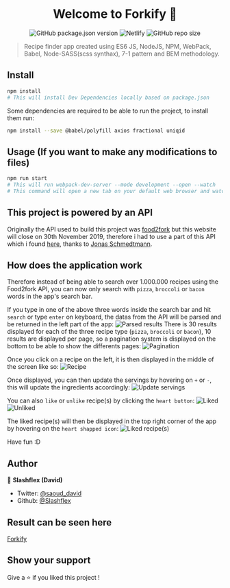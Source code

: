 <h1 align="center">Welcome to Forkify 👋</h1>

<p align="center" markdown="1">
  <img alt="GitHub package.json version" src="https://img.shields.io/github/package-json/v/Slashflex/Forkify?style=flat-square">
  <img alt="Netlify" src="https://img.shields.io/netlify/99e9ec54-e3aa-4d05-b6b2-c3fc6eeb0088?style=flat-square">
  <img alt="GitHub repo size" src="https://img.shields.io/github/repo-size/Slashflex/Forkify?style=flat-square">
</p>

> Recipe finder app created using ES6 JS, NodeJS, NPM, WebPack, Babel, Node-SASS(scss synthax), 7-1 pattern and BEM methodology.

## Install

```sh
npm install 
# This will install Dev Dependencies locally based on package.json
```
Some dependencies are required to be able to run the project, to install them run:
```sh
npm install --save @babel/polyfill axios fractional uniqid
```

## Usage (If you want to make any modifications to files)

```sh
npm run start
# This will run webpack-dev-server --mode development --open --watch
# This command will open a new tab on your default web browser and watch for any changes on JS, HTML or SCSS files and reload the page once webpack has done it's job of bundling :D 
```

## This project is powered by an API
Originally the API used to build this project was [food2fork](https://www.food2fork.com/) but this website will close on 30th November 2019, therefore i had to use a part of this API which i found [here](https://forkify-api.herokuapp.com/), thanks to [Jonas Schmedtmann](https://github.com/jonasschmedtmann).

## How does the application work
Therefore instead of being able to search over 1.000.000 recipes using the Food2fork API, you can now only search with ```pizza```, ```broccoli``` or ```bacon``` words in the app's search bar.

If you type in one of the above three words inside the search bar and hit ```search``` or type ```enter``` on keyboard, the datas from the API will be parsed and be returned in the left part of the app:
![Parsed results](https://i.imgur.com/uI2lOpt.png)
There is 30 results displayed for each of the three recipe type (```pizza```, ```broccoli``` or ```bacon```), 10 results are displayed per page, so a pagination system is displayed on the bottom to be able to show the differents pages:
![Pagination](https://i.imgur.com/erR6Wkd.png)

Once you click on a recipe on the left, it is then displayed in the middle of the screen like so:
![Recipe](https://i.imgur.com/1cXTL76.png)

Once displayed, you can then update the servings by hovering on ```+``` or ```-```, this will update the ingredients accordingly:
![Update servings](https://i.imgur.com/FEW128t.png)

You can also ```like``` or ```unlike``` recipe(s) by clicking the ```heart button```:
![Liked](https://i.imgur.com/dq7uuDo.png)
![Unliked](https://i.imgur.com/522ie7Y.png)

The liked recipe(s) will then be displayed in the top right corner of the app by hovering on the ```heart shapped icon```:
![Liked recipe(s)](https://i.imgur.com/pO7EPIf.png)


Have fun :D



## Author

👤 **Slashflex (David)**

* Twitter: [@saoud_david](https://twitter.com/saoud_david)
* Github: [@Slashflex](https://github.com/Slashflex)

## Result can be seen here
[Forkify](https://forkify-native-es6.netlify.com/)
## Show your support

Give a ⭐️ if you liked this project !